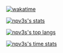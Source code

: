 [![wakatime](https://wakatime.com/badge/user/69caa08c-707b-4e07-8c9c-3c966fe0ce25.svg)](https://wakatime.com/@69caa08c-707b-4e07-8c9c-3c966fe0ce25)

[![npv3s's stats](https://github-readme-stats.vercel.app/api?username=npv3s&count_private=true&show_icons=true&theme=dark)](#)

[![npv3s's top langs](https://github-readme-stats.vercel.app/api/top-langs/?username=npv3s&layout=compact&theme=dark&langs_count=10&exclude_repo=AlgLabs,AlgLabs2,JavaLabs&hide=html)](#)

[![npv3s's time stats](https://github-readme-stats.vercel.app/api/wakatime?username=npv3s&layout=compact&theme=dark)](#)
